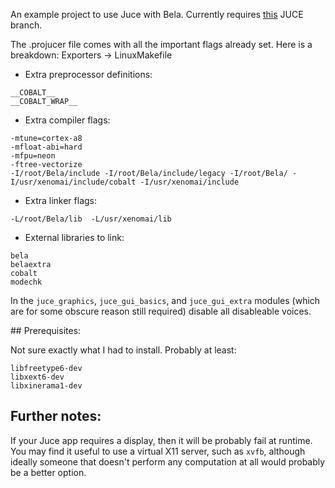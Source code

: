 An example project to use Juce with Bela. Currently requires [this](https://github.com/giuliomoro/JUCE/tree/fix/bela-fixes) JUCE branch.

The .projucer file comes with all the important flags already set. Here is a breakdown:
Exporters -> LinuxMakefile
- Extra preprocessor definitions:
```
__COBALT__
__COBALT_WRAP__
```
- Extra compiler flags:
```
-mtune=cortex-a8
-mfloat-abi=hard
-mfpu=neon
-ftree-vectorize
-I/root/Bela/include -I/root/Bela/include/legacy -I/root/Bela/ -I/usr/xenomai/include/cobalt -I/usr/xenomai/include
```
- Extra linker flags:
```
-L/root/Bela/lib  -L/usr/xenomai/lib
```
- External libraries to link:
```
bela
belaextra
cobalt
modechk
```

In the `juce_graphics`, `juce_gui_basics`, and `juce_gui_extra` modules (which are for some obscure reason still required) disable all disableable voices.

## Prerequisites:

Not sure exactly what I had to install. Probably at least:

```
libfreetype6-dev
libxext6-dev
libxinerama1-dev
```

## Further notes:

If your Juce app requires a display, then it will be probably fail at runtime. You may find it useful to use a virtual X11 server, such as `xvfb`, although ideally someone that doesn't perform any computation at all would probably be a better option.
